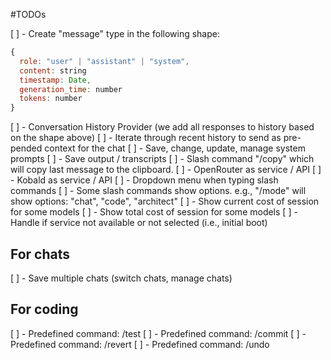 #TODOs

[ ] - Create "message" type in the following shape:

```js
{
  role: "user" | "assistant" | "system",
  content: string
  timestamp: Date,
  generation_time: number
  tokens: number
}
```

[ ] - Conversation History Provider (we add all responses to history based on the shape above)
[ ] - Iterate through recent history to send as pre-pended context for the chat
[ ] - Save, change, update, manage system prompts
[ ] - Save output / transcripts
[ ] - Slash command "/copy" which will copy last message to the clipboard.
[ ] - OpenRouter as service / API
[ ] - Kobald as service / API
[ ] - Dropdown menu when typing slash commands
[ ] - Some slash commands show options. e.g., "/mode" will show options: "chat", "code", "architect"
[ ] - Show current cost of session for some models
[ ] - Show total cost of session for some models
[ ] - Handle if service not available or not selected (i.e., initial boot)

## For chats

[ ] - Save multiple chats (switch chats, manage chats)

## For coding

[ ] - Predefined command: /test
[ ] - Predefined command: /commit
[ ] - Predefined command: /revert
[ ] - Predefined command: /undo
